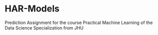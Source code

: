 # HAR-Models
Prediction Assignment for the course Practical Machine Learning of the Data Science Specialization from JHU
